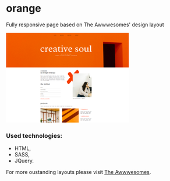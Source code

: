# orange 
Fully responsive page based on The Awwwesomes' design layout

![orange-page-screen](screen/orange-page.png)

### Used technologies:
- HTML,
- SASS,
- JQuery.

For more oustanding layouts please visit [The Awwwesomes](https://theawwwesomes.org).

